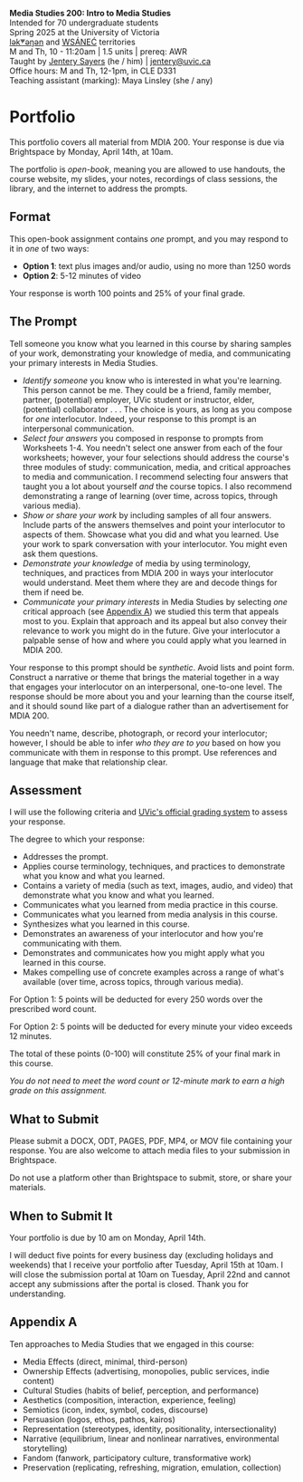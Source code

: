 **Media Studies 200: Intro to Media Studies**     
Intended for 70 undergraduate students     
Spring 2025 at the University of Victoria  
[lək̓ʷəŋən](https://www.songheesnation.ca/community/l-k-ng-n-traditional-territory) and [<u>W</u>SÁNEĆ](https://wsanec.com/) territories  
M and Th, 10 - 11:20am | 1.5 units | prereq: AWR   
Taught by [Jentery Sayers](https://jntry.work/) (he / him) | [jentery@uvic.ca](mailto:jentery@uvic.ca)    
Office hours: M and Th, 12-1pm, in CLE D331    
Teaching assistant (marking): Maya Linsley (she / any)

# Portfolio 

This portfolio covers all material from MDIA 200. Your response is due via Brightspace by Monday, April 14th, at 10am.

The portfolio is *open-book*, meaning you are allowed to use handouts, the course website, my slides, your notes, recordings of class sessions, the library, and the internet to address the prompts.

## Format

This open-book assignment contains *one* prompt, and you may respond to it in *one* of two ways: 

* **Option 1**: text plus images and/or audio, using no more than 1250 words 
* **Option 2**: 5-12 minutes of video 

Your response is worth 100 points and 25% of your final grade. 

## The Prompt 

Tell someone you know what you learned in this course by sharing samples of your work, demonstrating your knowledge of media, and communicating your primary interests in Media Studies. 

* *Identify someone* you know who is interested in what you're learning. This person cannot be me. They could be a friend, family member, partner, (potential) employer, UVic student or instructor, elder, (potential) collaborator . . . The choice is yours, as long as you compose for *one* interlocutor. Indeed, your response to this prompt is an interpersonal communication. 
* *Select four answers* you composed in response to prompts from Worksheets 1-4. You needn't select one answer from each of the four worksheets; however, your four selections should address the course's three modules of study: communication, media, and critical approaches to media and communication. I recommend selecting four answers that taught you a lot about yourself *and* the course topics. I also recommend demonstrating a range of learning (over time, across topics, through various media). 
* *Show or share your work* by including samples of all four answers. Include parts of the answers themselves and point your interlocutor to aspects of them. Showcase what you did and what you learned. Use your work to spark conversation with your interlocutor. You might even ask them questions.  
* *Demonstrate your knowledge* of media by using terminology, techniques, and practices from MDIA 200 in ways your interlocutor would understand. Meet them where they are and decode things for them if need be. 
* *Communicate your primary interests* in Media Studies by selecting *one* critical approach (see [Appendix A](#appendix-a)) we studied this term that appeals most to you. Explain that approach and its appeal but also convey their relevance to work you might do in the future. Give your interlocutor a palpable sense of how and where you could apply what you learned in MDIA 200. 

Your response to this prompt should be *synthetic*. Avoid lists and point form. Construct a narrative or theme that brings the material together in a way that engages your interlocutor on an interpersonal, one-to-one level. The response should be more about you and your learning than the course itself, and it should sound like part of a dialogue rather than an advertisement for MDIA 200. 

You needn't name, describe, photograph, or record your interlocutor; however, I should be able to infer *who they are to you* based on how you communicate with them in response to this prompt. Use references and language that make that relationship clear. 

## Assessment 

I will use the following criteria and [UVic's official grading system](https://www.uvic.ca/calendar/undergrad/index.php#/policy/S1AAgoGuV?bc=true&bcCurrent=14%20-%20Grading&bcGroup=Undergraduate%20Academic%20Regulations&bcItemType=policies) to assess your response. 

The degree to which your response: 

* Addresses the prompt. 
* Applies course terminology, techniques, and practices to demonstrate what you know and what you learned. 
* Contains a variety of media (such as text, images, audio, and video) that demonstrate what you know and what you learned.
* Communicates what you learned from media practice in this course.
* Communicates what you learned from media analysis in this course.  
* Synthesizes what you learned in this course. 
* Demonstrates an awareness of your interlocutor and how you're communicating with them. 
* Demonstrates and communicates how you might apply what you learned in this course. 
* Makes compelling use of concrete examples across a range of what's available (over time, across topics, through various media).

For Option 1: 5 points will be deducted for every 250 words over the prescribed word count. 

For Option 2: 5 points will be deducted for every minute your video exceeds 12 minutes. 

The total of these points (0-100) will constitute 25% of your final mark in this course. 

*You do not need to meet the word count or 12-minute mark to earn a high grade on this assignment.* 

## What to Submit 

Please submit a DOCX, ODT, PAGES, PDF, MP4, or MOV file containing your response. You are also welcome to attach media files to your submission in Brightspace. 

Do not use a platform other than Brightspace to submit, store, or share your materials. 

## When to Submit It

Your portfolio is due by 10 am on Monday, April 14th.

I will deduct five points for every business day (excluding holidays and weekends) that I receive your portfolio after Tuesday, April 15th at 10am. I will close the submission portal at 10am on Tuesday, April 22nd and cannot accept any submissions after the portal is closed. Thank you for understanding.

## Appendix A 

Ten approaches to Media Studies that we engaged in this course: 

* Media Effects (direct, minimal, third-person)
* Ownership Effects (advertising, monopolies, public services, indie content)
* Cultural Studies (habits of belief, perception, and performance)
* Aesthetics (composition, interaction, experience, feeling)
* Semiotics (icon, index, symbol, codes, discourse) 
* Persuasion (logos, ethos, pathos, kairos) 
* Representation (stereotypes, identity, positionality, intersectionality)
* Narrative (equilibrium, linear and nonlinear narratives, environmental storytelling)
* Fandom (fanwork, participatory culture, transformative work)
* Preservation (replicating, refreshing, migration, emulation, collection)
